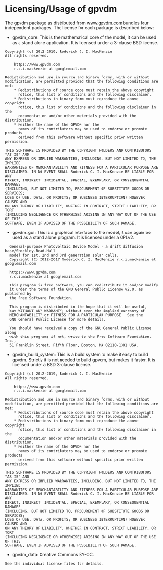 Licensing/Usage of gpvdm
==============
The gpvdm package as distributed from www.gpvdm.com bundles four independent packages.  The license for each package is described below:


- gpvdm_core: This is the mathematical core of the model, it can be used as a stand alone application. It is licensed under a 3-clause BSD license.
~~~~
Copyright (c) 2012-2019, Roderick C. I. MacKenzie
All rights reserved.

	https://www.gpvdm.com
	r.c.i.mackenzie at googlemail.com

Redistribution and use in source and binary forms, with or without
modification, are permitted provided that the following conditions are met:
    * Redistributions of source code must retain the above copyright
      notice, this list of conditions and the following disclaimer.
    * Redistributions in binary form must reproduce the above copyright
      notice, this list of conditions and the following disclaimer in the
      documentation and/or other materials provided with the distribution.
    * Neither the name of the GPVDM nor the
      names of its contributors may be used to endorse or promote products
      derived from this software without specific prior written permission.

THIS SOFTWARE IS PROVIDED BY THE COPYRIGHT HOLDERS AND CONTRIBUTORS "AS IS" AND
ANY EXPRESS OR IMPLIED WARRANTIES, INCLUDING, BUT NOT LIMITED TO, THE IMPLIED
WARRANTIES OF MERCHANTABILITY AND FITNESS FOR A PARTICULAR PURPOSE ARE
DISCLAIMED. IN NO EVENT SHALL Roderick C. I. MacKenzie BE LIABLE FOR ANY
DIRECT, INDIRECT, INCIDENTAL, SPECIAL, EXEMPLARY, OR CONSEQUENTIAL DAMAGES
(INCLUDING, BUT NOT LIMITED TO, PROCUREMENT OF SUBSTITUTE GOODS OR SERVICES;
LOSS OF USE, DATA, OR PROFITS; OR BUSINESS INTERRUPTION) HOWEVER CAUSED AND
ON ANY THEORY OF LIABILITY, WHETHER IN CONTRACT, STRICT LIABILITY, OR TORT
(INCLUDING NEGLIGENCE OR OTHERWISE) ARISING IN ANY WAY OUT OF THE USE OF THIS
SOFTWARE, EVEN IF ADVISED OF THE POSSIBILITY OF SUCH DAMAGE.
~~~~

- gpvdm_gui: This is a graphical interface to the model, it can again be used as a stand alone program. It is licensed under a GPLv2.
~~~~
  General-purpose Photovoltaic Device Model - a drift diffusion base/Shockley-Read-Hall
  model for 1st, 2nd and 3rd generation solar cells.
  Copyright (C) 2012-2017 Roderick C. I. MacKenzie r.c.i.mackenzie at googlemail.com

  https://www.gpvdm.com
  r.c.i.mackenzie at googlemail.com

  This program is free software; you can redistribute it and/or modify
  it under the terms of the GNU General Public License v2.0, as published by
  the Free Software Foundation.

  This program is distributed in the hope that it will be useful,
  but WITHOUT ANY WARRANTY; without even the implied warranty of
  MERCHANTABILITY or FITNESS FOR A PARTICULAR PURPOSE.  See the
  GNU General Public License for more details.

  You should have received a copy of the GNU General Public License along
  with this program; if not, write to the Free Software Foundation, Inc.,
  51 Franklin Street, Fifth Floor, Boston, MA 02110-1301 USA.
~~~~

- gpvdm_build_system: This is a build system to make it easy to build gpvdm.  Strictly it is not needed to build gpvdm, but makes it faster.  It is licensed under a BSD 3-clause license.
~~~~
Copyright (c) 2012-2019, Roderick C. I. MacKenzie
All rights reserved.

	https://www.gpvdm.com
	r.c.i.mackenzie at googlemail.com

Redistribution and use in source and binary forms, with or without
modification, are permitted provided that the following conditions are met:
    * Redistributions of source code must retain the above copyright
      notice, this list of conditions and the following disclaimer.
    * Redistributions in binary form must reproduce the above copyright
      notice, this list of conditions and the following disclaimer in the
      documentation and/or other materials provided with the distribution.
    * Neither the name of the GPVDM nor the
      names of its contributors may be used to endorse or promote products
      derived from this software without specific prior written permission.

THIS SOFTWARE IS PROVIDED BY THE COPYRIGHT HOLDERS AND CONTRIBUTORS "AS IS" AND
ANY EXPRESS OR IMPLIED WARRANTIES, INCLUDING, BUT NOT LIMITED TO, THE IMPLIED
WARRANTIES OF MERCHANTABILITY AND FITNESS FOR A PARTICULAR PURPOSE ARE
DISCLAIMED. IN NO EVENT SHALL Roderick C. I. MacKenzie BE LIABLE FOR ANY
DIRECT, INDIRECT, INCIDENTAL, SPECIAL, EXEMPLARY, OR CONSEQUENTIAL DAMAGES
(INCLUDING, BUT NOT LIMITED TO, PROCUREMENT OF SUBSTITUTE GOODS OR SERVICES;
LOSS OF USE, DATA, OR PROFITS; OR BUSINESS INTERRUPTION) HOWEVER CAUSED AND
ON ANY THEORY OF LIABILITY, WHETHER IN CONTRACT, STRICT LIABILITY, OR TORT
(INCLUDING NEGLIGENCE OR OTHERWISE) ARISING IN ANY WAY OUT OF THE USE OF THIS
SOFTWARE, EVEN IF ADVISED OF THE POSSIBILITY OF SUCH DAMAGE.
~~~~

- gpvdm_data: Creative Commons BY-CC.

~~~~
See the individual license files for details.
~~~~

